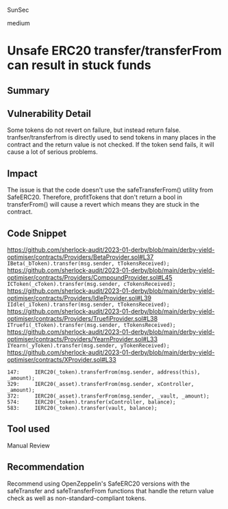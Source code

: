 SunSec

medium

# Unsafe ERC20 transfer/transferFrom can result in stuck funds

## Summary

## Vulnerability Detail
Some tokens do not revert on failure, but instead return false. 
tranfser/transferfrom is directly used to send tokens in many places in the contract and the return value is not checked.
If the token send fails, it will cause a lot of serious problems.
## Impact
The issue is that the code doesn't use the safeTransferFrom() utility from SafeERC20.
Therefore, profitTokens that don't return a bool in transferFrom() will cause a revert which
means they are stuck in the contract.

## Code Snippet
https://github.com/sherlock-audit/2023-01-derby/blob/main/derby-yield-optimiser/contracts/Providers/BetaProvider.sol#L37
`    IBeta(_bToken).transfer(msg.sender, tTokensReceived);`
https://github.com/sherlock-audit/2023-01-derby/blob/main/derby-yield-optimiser/contracts/Providers/CompoundProvider.sol#L45
`    ICToken(_cToken).transfer(msg.sender, cTokensReceived);`
https://github.com/sherlock-audit/2023-01-derby/blob/main/derby-yield-optimiser/contracts/Providers/IdleProvider.sol#L39
`    IIdle(_iToken).transfer(msg.sender, tTokensReceived);`
https://github.com/sherlock-audit/2023-01-derby/blob/main/derby-yield-optimiser/contracts/Providers/TruefiProvider.sol#L38
`ITruefi(_tToken).transfer(msg.sender, tTokensReceived);`
https://github.com/sherlock-audit/2023-01-derby/blob/main/derby-yield-optimiser/contracts/Providers/YearnProvider.sol#L33
`IYearn(_yToken).transfer(msg.sender, yTokenReceived);`
https://github.com/sherlock-audit/2023-01-derby/blob/main/derby-yield-optimiser/contracts/XProvider.sol#L33
```solidity
147:     IERC20(_token).transferFrom(msg.sender, address(this), _amount);
329:     IERC20(_asset).transferFrom(msg.sender, xController, _amount);
372:     IERC20(_asset).transferFrom(msg.sender, _vault, _amount);
574:     IERC20(_token).transfer(xController, balance);
583:     IERC20(_token).transfer(vault, balance);
```
## Tool used
Manual Review

## Recommendation
Recommend using OpenZeppelin's SafeERC20 versions with the safeTransfer and safeTransferFrom functions that handle the return value check as well as non-standard-compliant tokens.
